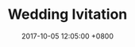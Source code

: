 ---
layout: post
title: "Wedding Ivitation"
img: P1.jpg # Add image post (optional)
date: 2017-10-05 12:05:00 +0800
---